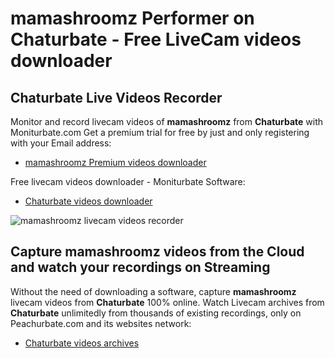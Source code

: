 # mamashroomz Performer on Chaturbate - Free LiveCam videos downloader

## Chaturbate Live Videos Recorder

Monitor and record livecam videos of **mamashroomz** from **Chaturbate** with Moniturbate.com
Get a premium trial for free by just and only registering with your Email address:
* [mamashroomz Premium videos downloader](https://moniturbate.com/request-demo-licence-key.html)

Free livecam videos downloader - Moniturbate Software:
* [Chaturbate videos downloader](https://moniturbate.com/moniturbate-download-software.html)

![mamashroomz livecam videos recorder](https://peachurnet.com/templates/moniturbate-software.png)


## Capture mamashroomz videos from the Cloud and watch your recordings on Streaming

Without the need of downloading a software, capture **mamashroomz** livecam videos from **Chaturbate** 100% online.
Watch Livecam archives from **Chaturbate** unlimitedly from thousands of existing recordings, only on Peachurbate.com and its websites network:
* [Chaturbate videos archives](https://peachurnet.com/)
